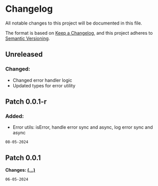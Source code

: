 # Changelog

All notable changes to this project will be documented in this file.

The format is based on [Keep a Changelog](https://keepachangelog.com/en/1.1.0/),
and this project adheres to [Semantic Versioning](https://semver.org/spec/v2.0.0.html).

## Unreleased
### Changed:
* Changed error handler logic
* Updated types for error utility

## Patch 0.0.1-r
### Added:
* Error utils: isError, handle error sync and async, log error sync and async

`08-05-2024`

## Patch 0.0.1
**Changes: [(...)](https://github.com/stbestichhh/stlib-utils/commits/master/?since=2024-05-08&until=2024-05-08)**

`06-05-2024`
